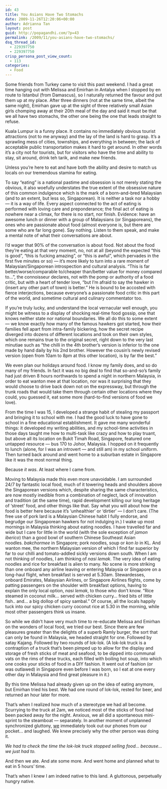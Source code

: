 ```yaml
---
id: 43
title: You Asians Have Two Stomachs
date: 2009-11-26T12:20:06+00:00
author: Adrianna Tan
layout: post
guid: http://popagandhi.com/?p=43
permalink: /2009/11/you-asians-have-two-stomachs/
dsq_thread_id:
  - 229397750
  - 229397750
crisp_persona_post_view_count:
  - 113
categories:
  - Food
---
```

Some friends from Turkey came to visit this past weekend. I had a great time hanging out with Melissa and Emirhan in Antalya when I stopped by en route to Istanbul (from Damascus), so I naturally returned the favour and put them up at my place. After three dinners (not at the same time, albeit the same night), Emirhan gave up at the sight of three relatively small Asian girls chomping away at their 20th meal of the day and said it must be that we all have two stomachs, the other one being the one that leads straight to refuse.

Kuala Lumpur is a funny place. It contains no immediately obvious tourist attractions (not to me anyway) and the lay of the land is hard to grasp. It’s a sprawling mess of cities, townships, and everything in between; the lack of acceptable public transportation makes it hard to get around. In other words it’s a city not for tourists, but for visitors who have the time and ability to stay, sit around, drink teh tarik, and make new friends.

Unless you’re here to eat and have both the ability and desire to match us locals on our tremendous stamina for eating.

To say “eating” is a national pastime and obsession is not merely stating the obvious, it also woefully understates the true extent of the obsessive nature of this common indulgence which is the mark of a born-and-bred Malaysian (and to an extent, but less so, Singaporean). It is neither a task nor a hobby — it is a way of life. Every aspect connected to the act of eating is performed with loving care and preponderance; the final act of eating is nowhere near a climax, for there is no start, nor finish. Evidence: have an awesome lunch or dinner with a group of Malaysians (or Singaporeans), the ones who are passionate about food (almost everyone is, but there are some who are far long gone). Say nothing. Listen to them speak, and make a mental note of what their conversations are about.

I’d wager that 90% of the conversation is about food. Not about the food they’re eating at that very moment, no, not at all (beyond the expected “this is good”, “this is fucking amazing”, or “this is awful”, which pervades in the first five minutes or so) — it’s more likely to turn into a rare moment of Malaysian/Singaporean introspection and cultural analysis. “This is far better/worse/comparable to/cheaper than/better value for money compared to…”, the connoisseur declares, not with the pomp or authority of a food critic, but with a heart of tender love, “but I’m afraid to say the hawker in (insert any other part of town) is better.” He is bound to be accosted with fierce interjections, because everyone’s a passionate food critic in this part of the world, and sometime cultural and culinary commentator too.

If you’re truly lucky, and understand the local vernacular well enough, you might be witness to a display of shocking real-time food gossip, one that knows neither state nor national boundaries. We all do this to some extent — we know exactly how many of the famous hawkers got started, how their families fell apart from intra-family bickering, how the secret recipe diverged into dozens of different locations and took on their own styles, which one remains true to the original secret, right down to the very last minutiae such as “the chilli in the 4th brother’s version is inferior to the one made by hand daily by his 2nd brother. However the cousin’s newly revised version (open from 10am to 8pm at this other location), is by far the best.”

We even plan our holidays around food. I know my family does, and so do many of my friends. In fact it was no big deal to find that so-and-so’s family had just driven 8 hours northwards to spend a night in northern Malaysia, in order to eat wanton mee at that location, nor was it surprising that they would choose to drive back down not on the expressway, but through the trunk roads that would take them through certain other locations where they could, you guessed it, eat some more (hard-to-find versions of food we love).

From the time I was 15, I developed a strange habit of stealing my passport and bringing it to school with me. I had the good luck to have gone to school in a fine educational establishment. It gave me many wonderful things: it developed my writing abilities, and my school-time activities in those days taught me how to multi-task like crazy and how to play truant, but above all its location on Bukit Timah Road, Singapore, featured one untapped resource — bus 170 to Johor, Malaysia. I hopped on it frequently to lunch (alone, for I was an introvert — and still am) in my school uniform. Then turned back around and went home to a suburban estate in Singapore like it was the most normal thing.

Because _it was_. At least where I came from.

Moving to Malaysia made this even more unavoidable. I am surrounded 24/7 by fantastic local food, much of it towering heads and shoulders above the Singaporean versions which, despite sharing the same characteristics, are now mostly inedible from a combination of neglect, lack of innovation and tradition (at the same time), rapid development killing our long heritage of ‘street’ food, and other things like that. Say what you will about how the food is better here because it’s ‘unhealthier’ or ‘dirtier’ — I don’t care. (The free use of pork lard is a Malaysian Chinese habit I fully endorse, and begrudge our Singaporean hawkers for not indulging in.) I wake up most mornings in Malaysia thinking about eating noodles. I have travelled far and wide but I care for little in the world (with the sole exception of _jamon iberico_) than a good bowl of southern Chinese Southeast Asian noodles. _bakchormee_ in Singapore; pork noodles, soup or _kon lo_ in KL. And wanton mee, the northern Malaysian version of which I find far superior by far to our chilli and tomato-addled sickly versions down south. When I am not thinking of noodles, I am thinking of _nasi lemak_. The very idea of eating noodles and rice for breakfast is alien to many. No scene is more striking than one onboard any airline leaving or entering Malaysia or Singapore on a long-haul flight, when breakfast is served at 5.30am. Stewardesses, onboard Emirates, Malaysian Airlines, or Singapore Airlines flights, come by patting passengers on the shoulder with breakfast options, having to explain the only local option, _nasi lemak_, to those who don’t know. “Rice steamed in coconut milk… served with chicken curry… fried bits of little fish.. and… a big dollop of spicy sambal.” Of course, all the locals happily tuck into our spicy chicken curry coconut rice at 5.30 in the morning, while most other passengers think us insane.

So while we didn’t have very much time to re-educate Melissa and Emirhan on the wonders of local food, we tried our best. Since there are few pleasures greater than the delights of a superb Ramly burger, the sort that can only be found in Malaysia, we headed straight for one. Followed by satay Kajang. Followed by two rounds of lok-lok. (A lok-lok truck is a contraption of a truck that’s been pimped up to allow for the display and storage of fresh sticks of meat and seafood, to be dipped into communal vats on the rims of these trucks, each filled with boiling hot soup, into which one cooks your sticks of food in a DIY fashion. It went out of fashion (or was outlawed) in Singapore even before I was born, so I eat at one every other day in Malaysia and find great pleasure in it.)

By this time Melissa had already given up on the idea of eating anymore, but Emirhan tried his best. We had one round of lok-lok, rested for beer, and returned an hour later for more.

That’s when I realized how much of a stereotype we had all become. Scurrying to the truck at 2am, we noticed most of the sticks of food had been packed away for the night. Anxious, we all did a spontaneous mini-sprint to the steamboat — separately. In another moment of unplanned synchronized gluttony, [we](http://lainie.tabulas.com/) immediately took out our phones from our pocket… and laughed. We knew precisely why the other person was doing it.

_We had to check the time the lok-lok truck stopped selling food… because… we just had to._

And then we ate. And ate some more. And went home and planned what to eat in 5 hours’ time.

That’s when I knew I am indeed native to this land. A gluttonous, perpetually hungry native.